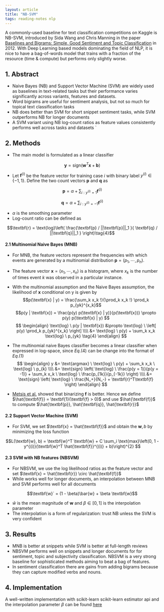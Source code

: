```yaml
---
layout: article
title: "NB-SVM"
tags: reading-notes nlp
---
```

A commonly-used baseline for text classification competitions on Kaggle is NB-SVM, introduced by Sida Wang and Chris Manning in the paper [Baselines and Bigrams: Simple, Good Sentiment and Topic Classification](https://nlp.stanford.edu/pubs/sidaw12_simple_sentiment.pdf) in 2012. With Deep Learning based models dominating the field of NLP, it is nice to have a bag-of-words model that trains with a fraction of the resource (time & compute) but performs only slightly worse.

<!--more-->

## 1. Abstract

- Naive Bayes (NB) and Support Vector Machine (SVM) are widely used as baselines in text-related tasks but their performance varies significantly across variants, features and datasets.
- Word bigrams are useful for sentiment analysis, but not so much for topical text classification
tasks
- NB does better than SVM for short snippet sentiment tasks, while SVM outperforms NB for longer documents
- A SVM variant using NB log-count ratios as feature values consistently performs well across tasks and datasets
`
## 2. Methods
- The main model is formulated as a linear classifier

$$\textbf{y} = \text{sign}(\textbf{w}^T\textbf{x} + \textbf{b})\tag{1}$$

- Let $\textbf{f}^{(i)}$ be the feature vector for training case $i$ with binary label $y^{(i)} \in \{-1, 1\}$. Define the two count vectors $\textbf{p}$ and $\textbf{q}$ as

$$\textbf{p} = \alpha + \sum_{i: y^{(i)} = 1} \textbf{f}^{(i)}\tag{2}$$

$$\textbf{q} = \alpha + \sum_{i: y^{(i)} = -1} \textbf{f}^{(i)}\tag{3}$$

- $\alpha$ is the smoothing parameter
- Log-count ratio can be defined as

$$\textbf{r} = \text{log}\left( \frac{\textbf{p} / ||\textbf{p}||_1 }{ \textbf{q} / ||\textbf{q}||_1 } \right)\tag{4}$$

#### 2.1 Multinomial Naive Bayes (MNB)
- For MNB, the feature vectors represent the frequencies with which events are generated by a multinomial distribution $\textbf{p} = (p_1, \cdots, p_n)$. 
- The feature vector $\textbf{x} = (x_1, \cdots, x_n)$ is a histogram, where $x_k$ is the number of times event $k$ was observed in a particular instance.
- With the multinomial assumption and the Naive Bayes assumption, the likelihood of $\textbf{x}$ conditional on y is given by
$$p(\textbf{x} | y) = \frac{\sum_k x_k !}{\prod_k x_k !} \prod_k p_{yk}^{x_k}$$
$$p(y | \textbf{x}) = \frac{p(y) p(\textbf{x} | y)}{p(\textbf{x})} \propto p(y) p(\textbf{x} | y) $$
$$
\begin{align}
\text{log} \ p(y | \textbf{x}) &\propto \text{log} \ \left[ p(y) \prod_k p_{yk}^{x_k} \right] \\\\
&= \text{log} \ p(y) + \sum_k x_k \text{log} \ p_{yk} \tag{4}
\end{align}
$$
- The multinomial naive Bayes classifier becomes a linear classifier when expressed in log-space, since $Eq. (4)$ can be change into the format of $Eq. (1)$
$$
\begin{align}
y &= \text{argmax} \ \text{log} \ p(y) + \sum_k x_k \ \text{log} \ p_{k} \\\\
&= \text{sign} \left( \text{log} \ \frac{p(y = 1)}{p(y = -1)} + \sum_k x_k \ \text{log} \ \frac{p_{1k}}{p_{-1k}} \right) \\\\
&= \text{sign} \left( \text{log} \ \frac{N_+}{N_-} + \textbf{r}^T\textbf{f} \right)
\end{align}
$$

- [Metsis et al.](http://www2.aueb.gr/users/ion/docs/ceas2006_paper.pdf) showed that binarizing $\textbf{f}$ is better. Hence we define $\hat{\textbf{f}} = \textbf{1}(\textbf{f} > 0)$ and use $\hat{\textbf{f}}$ to compute $\hat{\textbf{p}}, \hat{\textbf{q}}, \hat{\textbf{r}}$

#### 2.2 Support Vector Machine (SVM)
- For SVM, we set $\textbf{x} = \hat{\textbf{f}}$ and obtain the $\textbf{w}, b$ by minimizing the loss function 

$$L(\textbf{w}, b) = \textbf{w}^T \textbf{w} + C \sum_i \text{max}\left(0, 1 - y^{(i)}(\textbf{w}^T \hat{\textbf{f}}^{(i)} + b)\right)^{2} 	$$

#### 2.3 SVM with NB features (NBSVM)
- For NBSVM, we use the log likelihood ratios as the feature vector and set $\textbf{x} = \hat{\textbf{r}} \circ \hat{\textbf{f}}$
- While works well for longer documents, an interpolation between MNB and SVM performs well for all documents

$$\textbf{w}` = (1 - \beta)\bar{w} + \beta \textbf{w}$$

- $\bar{w}$ is the mean magnitude of $\textbf{w}$ and $\beta \in [0, 1]$ is the interpolation parameter
- The interpolation is a form of regularization: trust NB unless the SVM is very confident

## 3. Results
-  MNB is better at snippets while SVM is better at full-length reviews
-  NBSVM performs well on snippets and longer documents for for sentiment, topic and subjectivity classification. NBSVM is a very strong baseline for sophisticated methods aiming to beat a bag of features.
-  In sentiment classification there are gains from adding bigrams because they can capture modified verbs and nouns. 

## 4. Implementation
A well-written implementation with scikit-learn scikit-learn estimator api and the interpolation parameter $\beta$ can be found [here](https://github.com/scotthlee/document_classification/blob/master/nbsvm.py)

